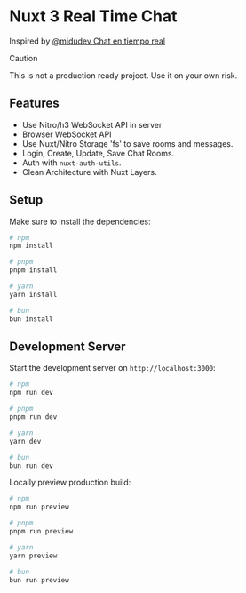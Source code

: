# Nuxt 3 Real Time Chat

Inspired by [@midudev Chat en tiempo real](https://youtu.be/WpbBhTx5R9Q)

> [!CAUTION]
> This is not a production ready project. Use it on your own risk.

## Features

- Use Nitro/h3 WebSocket API in server
- Browser WebSocket API
- Use Nuxt/Nitro Storage 'fs' to save rooms and messages.
- Login, Create, Update, Save Chat Rooms.
- Auth with `nuxt-auth-utils`.
- Clean Architecture with Nuxt Layers.

## Setup

Make sure to install the dependencies:

```bash
# npm
npm install

# pnpm
pnpm install

# yarn
yarn install

# bun
bun install
```

## Development Server

Start the development server on `http://localhost:3000`:

```bash
# npm
npm run dev

# pnpm
pnpm run dev

# yarn
yarn dev

# bun
bun run dev
```

Locally preview production build:

```bash
# npm
npm run preview

# pnpm
pnpm run preview

# yarn
yarn preview

# bun
bun run preview
```
